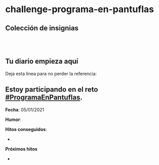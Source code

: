 # challenge-programa-en-pantuflas

## **Colección de insignias**

<br></br>


## **Tu diario empieza aquí**

Deja esta línea para no perder la referencia:

Estoy participando en el reto [#ProgramaEnPantuflas](https://github.com/delineas/reto-programa-en-pantuflas).
---

**Fecha**: 05/01/2021

**Humor**: 

**Hitos conseguidos**:

*   

**Próximos hitos**

*   


